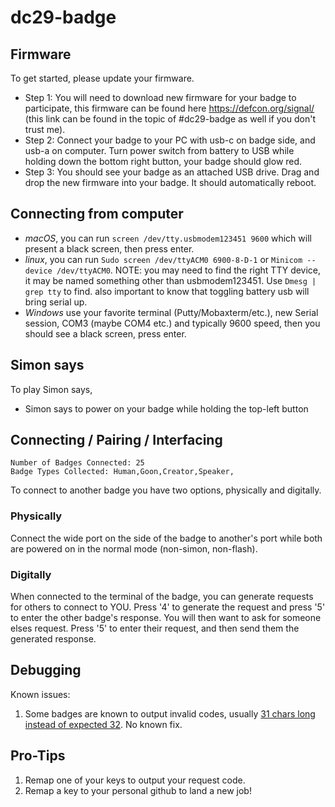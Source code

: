 # dc29-badge

## Firmware
To get started, please update your firmware.

* Step 1: You will need to download new firmware for your badge to participate, this firmware can be found here https://defcon.org/signal/ (this link can be found in the topic of #dc29-badge as well if you don't trust me).
* Step 2: Connect your badge to your PC with usb-c on badge side, and usb-a on computer. Turn power switch from battery to USB while holding down the bottom right button, your badge should glow red.
* Step 3: You should see your badge as an attached USB drive. Drag and drop the new firmware into your badge. It should automatically reboot.

## Connecting from computer

* *macOS*, you can run `screen /dev/tty.usbmodem123451 9600` which will present a black screen, then press enter. 
* *linux*, you can run `Sudo screen /dev/ttyACM0 6900-8-D-1` or `Minicom --device /dev/ttyACM0`. NOTE: you may need to find the right TTY device, it may be named something other than usbmodem123451.  Use ```Dmesg | grep tty``` to find. also important to know that toggling battery usb will bring serial up.
* *Windows* use your favorite terminal (Putty/Mobaxterm/etc.), new Serial session, COM3 (maybe COM4 etc.) and typically 9600 speed, then you should see a black screen, press enter.

## Simon says

To play Simon says, 

* Simon says to power on your badge while holding the top-left button

## Connecting / Pairing / Interfacing

```
Number of Badges Connected: 25
Badge Types Collected: Human,Goon,Creator,Speaker,
```

To connect to another badge you have two options, physically and digitally.

### Physically
Connect the wide port on the side of the badge to another's port while both are powered on in the normal mode (non-simon, non-flash).

### Digitally
When connected to the terminal of the badge, you can generate requests for others to connect to YOU. Press '4' to generate the request and press '5' to enter the other badge's response. You will then want to ask for someone elses request. Press '5' to enter their request, and then send them the generated response.

## Debugging

Known issues:

1. Some badges are known to output invalid codes, usually [31 chars long instead of expected 32](https://github.com/d1str0/dc29-badge/issues/1). No known fix.

## Pro-Tips

1. Remap one of your keys to output your request code.
2. Remap a key to your personal github to land a new job!
